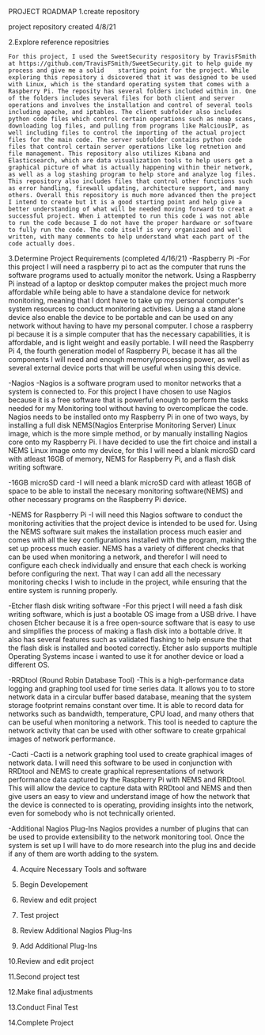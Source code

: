 PROJECT ROADMAP
1.create repository

  project repository created 4/8/21
  
2.Explore reference repositries

    For this project, I used the SweetSecurity respository by TravisFSmith at https://github.com/TravisFSmith/SweetSecurity.git to help guide my process and give me a solid    starting point for the project. While exploring this repository i dsicovered that it was designed to be used with Linux, which is the standard operating system that comes with a Raspberry Pi. The reposity has several folders included within in. One of the folders includes several files for both client and server operations and involves the installation and control of several tools including apache, and iptables. The client subfolder also includes python code files which control certain operations such as nmap scans, downloading log files, and pulling from programs like MalciousIP, as well including files to control the importing of the actual project files for the main code. The server subfolder contains python code files that control certain server operations like log retnetion and file management. This repository also utilizes Kibana and Elasticsearch, which are data visualization tools to help users get a graphical picture of what is actually happening within their network, as well as a log stashing program to help store and analyze log files. This repository also includes files that control other functions such as error handling, firewall updating, architecture support, and many others. Overall this repository is much more advanced then the project I intend to create but it is a good starting point and help give a better understanding of what will be needed moving forward to creat a successful project. When i attempted to run this code i was not able to run the code because I do not have the proper hardware or software to fully run the code. The code itself is very organizaed and well written, with many comments to help understand what each part of the code actually does.
  
3.Determine Project Requirements (completed 4/16/21)
  -Raspberry Pi
    -For this project I will need a raspberry pi to act as the computer that runs the software programs used to actually monitor the network. Using a Raspberry Pi instead of   a laptop or desktop computer makes the project much more affordable while being able to have a standalone device for network monitoring, meaning that I dont have to take up   my personal computer's system resources to conduct monitoring activities. Using a a stand alone device also enable the device to be portable and can be used on any network   without having to have my personal computer. I chose a raspberry pi because it is a simple computer that has the necessary capabilities, it is affordable, and is light       weight and easily portable. I will need the Raspberry Pi 4, the fourth generation model of Raspberry Pi, becase it has all the components I will need and enough               memory/processing power, as well as several external device ports that will be useful when using this device.
    
  -Nagios
    -Nagios is a software program used to monitor networks that a system is connected to. For this project I have chosen to use Nagios because it is a free software that is      powerful enough to perform the tasks needed for my Monitoring tool without having to overcomplicae the code. Nagios needs to be installed onto my Raspberry Pi in one of     two ways, by installing a full disk NEMS(Nagios Enterprise Monitoring Server) Linux image, which is the more simple method, or by manually installing Nagios core onto my     Raspberry Pi. I have decided to use the firt choice and install a NEMS Linux image onto my device, for this I will need a blank microSD card with atleast 16GB of memory,     NEMS for Raspberry Pi, and a flash disk writing software.
    
  -16GB microSD card
    -I will need a blank microSD card with atleast 16GB of space to be able to install the necesary monitoring software(NEMS) and other necessary programs on the Raspberry Pi    device.
    
  -NEMS for Raspberry Pi
    -I will need this Nagios software to conduct the monitoring activities that the project device is intended to be used for. Using the NEMS software suit makes the            installation process much easier and comes with all the key configurations installed with the program, making the set up process much easier. NEMS has a variety of            different checks that can be used when monitoring a network, and therefor I will need to configure each check individually and ensure that each check is working before        configuring the next. That way I can add all the necessary monitoring checks I wish to include in the project, while ensuring that the entire system is running properly. 
 
  -Etcher flash disk writing software
    -For this prject I will need a fash disk writing software, which is just a bootable OS image from a USB drive. I have chosen Etcher because it is a free open-source         software that is easy to use and simplifies the process of making a flash disk into a bottable drive. It also has several features such as validated flashing to help ensure   the that the flash disk is installed and booted correctly. Etcher aslo supports multiple Operating Systems incase i wanted to use it for another device or load a different   OS. 
  
  -RRDtool (Round Robin Database Tool)
    -This is a high-performance data logging and graphing tool used for time series data. It allows you to to store network data in a circular buffer based database, meaning   that the system storage footprint remains constant over time. It is able to record data for networks such as bandwidth, temperature, CPU load, and many others that can be     useful when monitoring a network. This tool is needed to capture the network activity that can be used with other software to create grpahical images of network               performance. 
  
  -Cacti
    -Cacti is a network graphing tool used to create graphical images of network data. I will need this software to be used in conjunction with RRDtool and NEMS to create       graphical representations of network performance data captured by the Raspberry Pi with NEMS and RRDtool. This will allow the device to capture data with RRDtool and NEMS     and then give users an easy to view and understand image of how the network that the device is connected to is operating, providing insights into the network, even for       somebody who is not technically oriented. 
   
  -Additional Nagios Plug-Ins
    Nagios provides a number of plugins that can be used to provide extensibility to the network monitoring tool. Once the system is set up I will have to do more research     into the plug ins and decide if any of them are worth adding to the system.

4. Acquire Necessary Tools and software

5. Begin Developement

6. Review and edit project

7. Test project

8. Review Additional Nagios Plug-Ins

9. Add Additional Plug-Ins

10.Review and edit project

11.Second project test

12.Make final adjustments

13.Conduct Final Test

14.Complete Project


